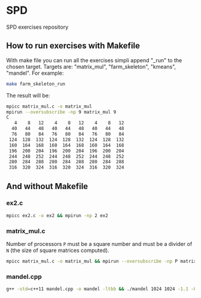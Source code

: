 # SPD

SPD exercises repository

## How to run exercises with Makefile

With make file you can run all the exercises simpli append "_run" to the chosen target.
Targets are: "matrix_mul", "farm_skeleton", "kmeans", "mandel".
For example:
```bash
make farm_skeleton_run
```
The result will be:
```bash
mpicc matrix_mul.c -o matrix_mul
mpirun --oversubscribe -np 9 matrix_mul 9
C
   4    8   12    4    8   12    4    8   12 
  40   44   48   40   44   48   40   44   48 
  76   80   84   76   80   84   76   80   84 
 124  128  132  124  128  132  124  128  132 
 160  164  168  160  164  168  160  164  168 
 196  200  204  196  200  204  196  200  204 
 244  248  252  244  248  252  244  248  252 
 280  284  288  280  284  288  280  284  288 
 316  320  324  316  320  324  316  320  324 
```


## And without Makefile

### ex2.c

```bash
mpicc ex2.c -o ex2 && mpirun -np 2 ex2
```

### matrix_mul.c

Number of processors `P` must be a square number and must be a divider of `N` (the size of square matrices computed).

```bash
mpicc matrix_mul.c -o matrix_mul && mpirun --oversubscribe -np P matrix_mul N
```

### mandel.cpp
```bash
g++ -std=c++11 mandel.cpp -o mandel -ltbb && ./mandel 1024 1024 -1.1 -0.9 0.15 0.35 8
```





